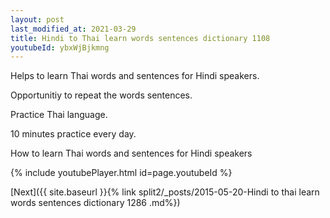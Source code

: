```yaml
---
layout: post
last_modified_at: 2021-03-29
title: Hindi to Thai learn words sentences dictionary 1108 
youtubeId: ybxWjBjkmng
---
```

 
 
Helps to learn Thai words and sentences for Hindi speakers.

Opportunitiy to repeat the words sentences. 

Practice Thai language. 
 
10 minutes practice every day. 
 
How to learn Thai words and sentences for Hindi speakers 
 
{% include youtubePlayer.html id=page.youtubeId %}
 
 
[Next]({{ site.baseurl }}{% link  split2/_posts/2015-05-20-Hindi to thai learn words sentences dictionary 1286 .md%})
 
